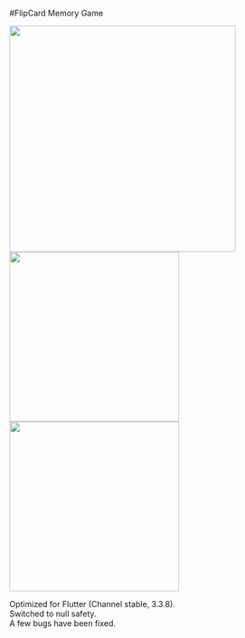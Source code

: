 #FlipCard Memory Game

<img src="/screenshots/flipcard.gif" Height="400" >

<img src="/screenshots/game1.jpg" Height="300">
<img src="/screenshots/game2.jpg" Height="300">



Optimized for Flutter (Channel stable, 3.3.8). <br />
Switched to null safety. <br />
A few bugs have been fixed.<br />



